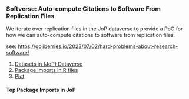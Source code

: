 ### Softverse: Auto-compute Citations to Software From Replication Files

We iterate over replication files in the JoP dataverse to provide a PoC for how we can auto-compute citations to software from replication files.

see: https://gojiberries.io/2023/07/02/hard-problems-about-research-software/

1. [Datasets in (JoP) Dataverse](scripts/01_get_datasets.R)
2. [Package imports in R files](scripts/02_get_imports.R)
3. [Plot](scripts/03_plot.R)

#### Top Package Imports in JoP

